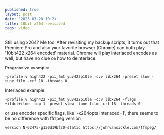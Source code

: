 ```yaml
---
published: true
layout: post
date: '2023-03-28 10:23'
title: 10bit x264 revisited
tags: video 
---
```

Still using x264? Me too. After revisiting my backup scripts, it turns out that Premiere Pro and also your favorite browser (Chrome) can both play '10bit422 x264 encoded' material. Chrome will play interlaced encodes as well, but have no clue on how to deinterlace.

Progressive example:

    -profile:v high422 -pix_fmt yuv422p10le -c:v libx264 -preset slow -tune film -crf 18 -threads 0 

Interlaced example:

    -profile:v high422 -pix_fmt yuv422p10le -c:v libx264 -flags +ildct+ilme -top 1 -preset slow -tune film -crf 18 -threads 0

or use encoder specific flags, like '-x264opts interlaced=1', there seems to be no difference with ffmpeg version

    version N-62475-g130d19bf20-static https://johnvansickle.com/ffmpeg/
